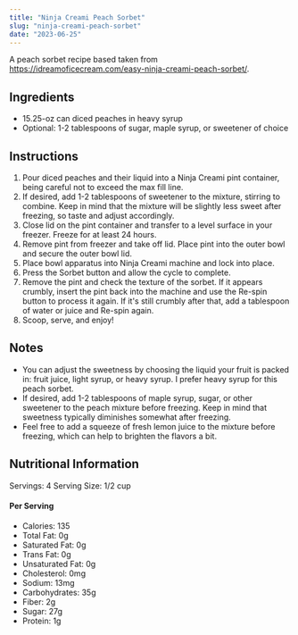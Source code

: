 ```yaml
---
title: "Ninja Creami Peach Sorbet"
slug: "ninja-creami-peach-sorbet"
date: "2023-06-25"
---
```


A peach sorbet recipe based taken from https://idreamoficecream.com/easy-ninja-creami-peach-sorbet/.

<!--more-->

## Ingredients

- 15.25-oz can diced peaches in heavy syrup
- Optional: 1-2 tablespoons of sugar, maple syrup, or sweetener of choice

## Instructions

1. Pour diced peaches and their liquid into a Ninja Creami pint container, being careful not to exceed the max fill line.
1. If desired, add 1-2 tablespoons of sweetener to the mixture, stirring to combine. Keep in mind that the mixture will be slightly less sweet after freezing, so taste and adjust accordingly.
1. Close lid on the pint container and transfer to a level surface in your freezer. Freeze for at least 24 hours.
1. Remove pint from freezer and take off lid. Place pint into the outer bowl and secure the outer bowl lid.
1. Place bowl apparatus into Ninja Creami machine and lock into place.
1. Press the Sorbet button and allow the cycle to complete.
1. Remove the pint and check the texture of the sorbet. If it appears crumbly, insert the pint back into the machine and use the Re-spin button to process it again. If it's still crumbly after that, add a tablespoon of water or juice and Re-spin again.
1. Scoop, serve, and enjoy!

## Notes

- You can adjust the sweetness by choosing the liquid your fruit is packed in: fruit juice, light syrup, or heavy syrup. I prefer heavy syrup for this peach sorbet.
- If desired, add 1-2 tablespoons of maple syrup, sugar, or other sweetener to the peach mixture before freezing. Keep in mind that sweetness typically diminishes somewhat after freezing.
- Feel free to add a squeeze of fresh lemon juice to the mixture before freezing, which can help to brighten the flavors a bit.

## Nutritional Information

Servings: 4
Serving Size: 1/2 cup

#### Per Serving

- Calories: 135
- Total Fat: 0g
- Saturated Fat: 0g
- Trans Fat: 0g
- Unsaturated Fat: 0g
- Cholesterol: 0mg
- Sodium: 13mg
- Carbohydrates: 35g
- Fiber: 2g
- Sugar: 27g
- Protein: 1g

